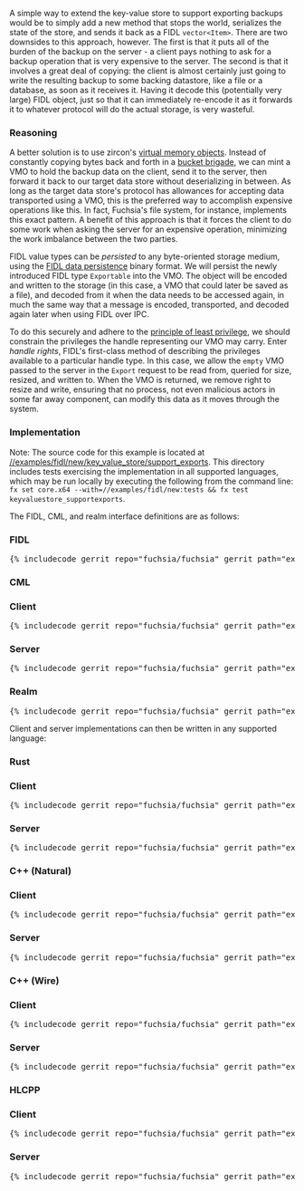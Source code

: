 A simple way to extend the key-value store to support exporting backups would be
to simply add a new method that stops the world, serializes the state of the
store, and sends it back as a FIDL `vector<Item>`. There are two downsides to
this approach, however. The first is that it puts all of the burden of the
backup on the server - a client pays nothing to ask for a backup operation that
is very expensive to the server. The second is that it involves a great deal of
copying: the client is almost certainly just going to write the resulting backup
to some backing datastore, like a file or a database, as soon as it receives it.
Having it decode this (potentially very large) FIDL object, just so that it can
immediately re-encode it as it forwards it to whatever protocol will do the
actual storage, is very wasteful.

### Reasoning

A better solution is to use zircon's [virtual memory
objects][docs-zx-concepts-vmos]. Instead of constantly copying bytes back and
forth in a [bucket brigade][wiki-bucket-brigade], we can mint a VMO to hold the
backup data on the client, send it to the server, then forward it back to our
target data store without deserializing in between. As long as the target data
store's protocol has allowances for accepting data transported using a VMO, this
is the preferred way to accomplish expensive operations like this. In fact,
Fuchsia's file system, for instance, implements this exact pattern. A benefit of
this approach is that it forces the client to do some work when asking the
server for an expensive operation, minimizing the work imbalance between the two
parties.

[docs-zx-concepts-vmos]: /concepts/kernel/concepts.md#shared_memory_virtual_memory_objects_vmos
[wiki-bucket-brigade]: https://en.wikipedia.org/wiki/Bucket_brigade

FIDL value types can be *persisted* to any byte-oriented storage medium, using
the [FIDL data persistence][fidl-persistence] binary format. We will persist the
newly introduced FIDL type `Exportable` into the VMO. The object will be encoded
and written to the storage (in this case, a VMO that could later be saved as a
file), and decoded from it when the data needs to be accessed again, in much the
same way that a message is encoded, transported, and decoded again later when
using FIDL over IPC.

To do this securely and adhere to the [principle of least privilege][wiki-polp],
we should constrain the privileges the handle representing our VMO may carry.
Enter *handle rights*, FIDL's first-class method of describing the privileges
available to a particular handle type. In this case, we allow the `empty` VMO
passed to the server in the `Export` request to be read from, queried for size,
resized, and written to. When the VMO is returned, we remove right to resize and
write, ensuring that no process, not even malicious actors in some far away
component, can modify this data as it moves through the system.

[fidl-persistence]: /contribute/governance/rfcs/0120_standalone_use_of_fidl_wire_format.md#convention_for_data_persistence
[wiki-polp]: https://en.wikipedia.org/wiki/Principle_of_least_privilege

### Implementation

Note: The source code for this example is located at
[//examples/fidl/new/key_value_store/support_exports](/examples/fidl/new/key_value_store/support_exports).
This directory includes tests exercising the implementation in all supported
languages, which may be run locally by executing the following from
the command line: `fx set core.x64 --with=//examples/fidl/new:tests && fx test
keyvaluestore_supportexports`.

The FIDL, CML, and realm interface definitions are as follows:

<div>
  <devsite-selector>
    <!-- FIDL -->
    <section>
      <h3 id="key_value_store-support_exports-fidl">FIDL</h3>
      <pre class="prettyprint">{% includecode gerrit_repo="fuchsia/fuchsia" gerrit_path="examples/fidl/new/key_value_store/support_exports/fidl/key_value_store.test.fidl" highlight="diff_1,diff_2,diff_3" %}</pre>
    </section>
    <!-- CML -->
    <section style="padding: 0px;">
      <h3>CML</h3>
      <devsite-selector style="margin: 0px; padding: 0px;">
        <section>
          <h3 id="key_value_store-support_exports-cml-client">Client</h3>
          <pre class="prettyprint">{% includecode gerrit_repo="fuchsia/fuchsia" gerrit_path="examples/fidl/new/key_value_store/support_exports/meta/client.cml" highlight="diff_1" %}</pre>
        </section>
        <section>
          <h3 id="key_value_store-support_exports-server">Server</h3>
          <pre class="prettyprint">{% includecode gerrit_repo="fuchsia/fuchsia" gerrit_path="examples/fidl/new/key_value_store/support_exports/meta/server.cml" %}</pre>
        </section>
        <section>
          <h3 id="key_value_store-support_exports-realm">Realm</h3>
          <pre class="prettyprint">{% includecode gerrit_repo="fuchsia/fuchsia" gerrit_path="examples/fidl/new/key_value_store/support_exports/realm/meta/realm.cml" %}</pre>
        </section>
      </devsite-selector>
    </section>
  </devsite-selector>
</div>

Client and server implementations can then be written in any supported language:

<div>
  <devsite-selector>
    <!-- Rust -->
    <section style="padding: 0px;">
      <h3>Rust</h3>
      <devsite-selector style="margin: 0px; padding: 0px;">
        <section>
          <h3 id="key_value_store-support_exports-rust-client">Client</h3>
          <pre class="prettyprint lang-rust">{% includecode gerrit_repo="fuchsia/fuchsia" gerrit_path="examples/fidl/new/key_value_store/support_exports/rust/client/src/main.rs" highlight="diff_1,diff_2" %}</pre>
        </section>
        <section>
          <h3 id="key_value_store-support_exports-rust-server">Server</h3>
          <pre class="prettyprint lang-rust">{% includecode gerrit_repo="fuchsia/fuchsia" gerrit_path="examples/fidl/new/key_value_store/support_exports/rust/server/src/main.rs" highlight="diff_1,diff_2,diff_3" %}</pre>
        </section>
      </devsite-selector>
    </section>
    <!-- C++ (Natural) -->
    <section style="padding: 0px;">
      <h3>C++ (Natural)</h3>
      <devsite-selector style="margin: 0px; padding: 0px;">
        <section>
          <h3 id="key_value_store-support_exports-cpp_natural-client">Client</h3>
          <pre class="prettyprint lang-cc">{% includecode gerrit_repo="fuchsia/fuchsia" gerrit_path="examples/fidl/new/key_value_store/support_exports/cpp_natural/client/main.cc" highlight="diff_1" %}</pre>
        </section>
        <section>
          <h3 id="key_value_store-support_exports-cpp_natural-server">Server</h3>
          <pre class="prettyprint lang-cc">{% includecode gerrit_repo="fuchsia/fuchsia" gerrit_path="examples/fidl/new/key_value_store/support_exports/cpp_natural/server/main.cc" highlight="diff_1,diff_2,diff_3" %}</pre>
        </section>
      </devsite-selector>
    </section>
    <!-- C++ (Wire) -->
    <section style="padding: 0px;">
      <h3>C++ (Wire)</h3>
      <devsite-selector style="margin: 0px; padding: 0px;">
        <section>
          <h3 id="key_value_store-support_exports-cpp_wire-client">Client</h3>
          <pre class="prettyprint lang-cc">{% includecode gerrit_repo="fuchsia/fuchsia" gerrit_path="examples/fidl/new/key_value_store/support_exports/cpp_wire/client/main.cc" highlight="diff_1" %}</pre>
        </section>
        <section>
          <h3 id="key_value_store-support_exports-cpp_wire-server">Server</h3>
          <pre class="prettyprint lang-cc">{% includecode gerrit_repo="fuchsia/fuchsia" gerrit_path="examples/fidl/new/key_value_store/support_exports/cpp_wire/server/main.cc" highlight="diff_1,diff_2,diff_3" %}</pre>
        </section>
      </devsite-selector>
    </section>
    <!-- HLCPP -->
    <section style="padding: 0px;">
      <h3 id="key_value_store-support_exports-hlcpp">HLCPP</h3>
      <devsite-selector style="margin: 0px; padding: 0px;">
        <section>
          <h3 id="key_value_store-support_exports-hlcpp-client">Client</h3>
          <pre class="prettyprint lang-cc">{% includecode gerrit_repo="fuchsia/fuchsia" gerrit_path="examples/fidl/new/key_value_store/support_exports/hlcpp/TODO.md" region_tag="todo" %}</pre>
        </section>
        <section>
          <h3 id="key_value_store-support_exports-hlcpp-server">Server</h3>
          <pre class="prettyprint lang-cc">{% includecode gerrit_repo="fuchsia/fuchsia" gerrit_path="examples/fidl/new/key_value_store/support_exports/hlcpp/TODO.md" region_tag="todo" %}</pre>
        </section>
      </devsite-selector>
    </section>
  </devsite-selector>
</div>
